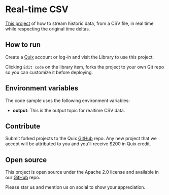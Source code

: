 # Real-time CSV

[This project](https://github.com/quixio/quix-library/tree/main/python/sources/Real-Time-From-File) of how to stream historic data, from a CSV file, in real time while respecting the original time deltas.

## How to run

Create a [Quix](https://portal.platform.quix.ai/self-sign-up?xlink=github) account or log-in and visit the Library to use this project.

Clicking `Edit code` on the library item, forks the project to your own Git repo so you can customize it before deploying.

## Environment variables

The code sample uses the following environment variables:

- **output**: This is the output topic for realtime CSV data.

## Contribute

Submit forked projects to the Quix [GitHub](https://github.com/quixio/quix-library) repo. Any new project that we accept will be attributed to you and you'll receive $200 in Quix credit.

## Open source

This project is open source under the Apache 2.0 license and available in our [GitHub](https://github.com/quixio/quix-library) repo.

Please star us and mention us on social to show your appreciation.

